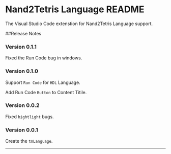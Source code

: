 # Nand2Tetris Language README

The Visual Studio Code extenstion for Nand2Tetris Language support.

##Release Notes

### Version 0.1.1

Fixed the Run Code bug in windows.

### Version 0.1.0

Support `Run Code` for `HDL` Language.

Add Run Code `Button` to Content Titile.

### Version 0.0.2

Fixed `hightlight` bugs.

### Version 0.0.1

Create the `tmLanguage`.

-----------------------------------------------------------------------------------------------------------